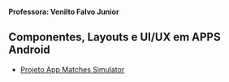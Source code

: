 __Professora: Venilto Falvo Junior__  

## Componentes, Layouts e UI/UX em APPS Android

- [Projeto App Matches Simulator](https://github.com/thaisperlho/matches-simulator-app)

